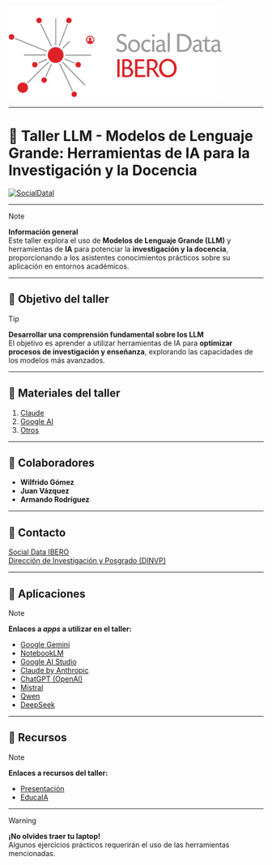 ![Texto Alternativo](04_Assets/favicon.svg)

---
# 📄 Taller **LLM - Modelos de Lenguaje Grande: Herramientas de IA para la Investigación y la Docencia**

[![SocialDataI](https://img.shields.io/badge/SocialData-Ibero.mx-red)](https://socialdata.ibero.mx/) 

---

> [!note] 
> **Información general**  
> Este taller explora el uso de **Modelos de Lenguaje Grande (LLM)** y herramientas de **IA** para potenciar la **investigación y la docencia**, proporcionando a los asistentes conocimientos prácticos sobre su aplicación en entornos académicos.

---

## 🎯 **Objetivo del taller**  

> [!tip]  
> **Desarrollar una comprensión fundamental sobre los LLM**  
> El objetivo es aprender a utilizar herramientas de IA para **optimizar procesos de investigación y enseñanza**, explorando las capacidades de los modelos más avanzados.

---

## 📝 **Materiales del taller**  

1. [Claude](https://github.com/socialdataibero/Taller-educaIA/tree/main/Claude)
2. [Google AI](https://github.com/socialdataibero/Taller-educaIA/tree/main/GoogleAI)
3. [Otros](https://github.com/socialdataibero/Taller-educaIA/tree/main/otros)


---

## 👥 **Colaboradores**  

- **Wilfrido Gómez**  
- **Juan Vázquez**  
- **Armando Rodríguez**  

---

## 📧 **Contacto**  

[Social Data IBERO](mailto:socialdata@ibero.mx)  
[Dirección de Investigación y Posgrado (DINVP)](https://socialdata.ibero.mx/)

---

## 📌 **Aplicaciones**  

> [!note]  
> **Enlaces a _apps_ a utilizar en el taller:**  
> - [Google Gemini](https://gemini.google.com/app?hl=es)  
> - [NotebookLM](https://notebooklm.google.com/)
> - [Google AI Studio](https://aistudio.google.com/prompts/new_chat)
> - [Claude by Anthropic](https://claude.ai/new)  
> - [ChatGPT (OpenAI)](https://chat.openai.com)
> - [Mistral](https://chat.mistral.ai/chat)
> - [Qwen](https://chat.qwen.ai/)
> - [DeepSeek](https://www.deepseek.com/)


---
## 📌 **Recursos**  

> [!note]  
> **Enlaces a recursos del taller:**  
> - [Presentación](https://docs.google.com/presentation/d/1OvgYM88cbpqH2wtgjRptaTtkSe6WYIgJEHIxeCeo4p8/edit?slide=id.g2dcd6e13773_0_64#slide=id.g2dcd6e13773_0_64)  
> - [EducaIA](https://socialdataibero.github.io/educaIA/intro.html)


---

> [!warning]  
> **¡No olvides traer tu laptop!**  
> Algunos ejercicios prácticos requerirán el uso de las herramientas mencionadas.  

